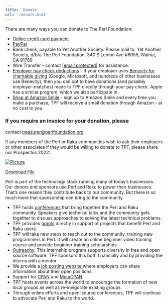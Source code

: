 ```yaml
---
title: 'Donate'
url: '/donate.html'
---
```


There are many ways you can donate to The Perl Foundation:

- [Online credit card
  payment](https://perlfoundation.app.neoncrm.com/np/clients/perlfoundation/donation.jsp)
- [PayPal](https://www.paypal.com/donate/?hosted_button_id=N5B8KS7PS4SUS)
- Bank check, payable to Yet Another Society. Please mail to: Yet
  Another Society, d/b/a The Perl Foundation, 340 S Lemon Ave
  #6055, Walnut, CA 91789
- Wire Transfer -
  contact [\[email protected\]](cdn-cgi/l/email-protection.html#baeec8dfdbc9cfc8dfc8faeadfc8d6fcd5cfd4dedbced3d5d494f5c8dd) for
  assistance.
- [Employer pay check
  deductions](https://causes.benevity.org/causes/840-383536536) - If
  your employer uses [Benevity for charitable
  giving](https://causes.benevity.org/causes/840-383536536) (Google,
  Microsoft, and hundreds of other businesses use Benevity), then you
  can opt to have donations (and possibly employer-matches) made to
  TPF directly through your pay check. Apple has a similar program,
  which we also participate in.
- [Shop at Amazon
  Smile](https://smile.amazon.com/gp/chpf/homepage/ref=smi_chpf_redirect/138-2474394-5588856?ie=UTF8&ein=38-3536536&ref_=smi_ext_ch_38-3536536_cl) -
  sign up to Amazon Smile and every time you make a purchase, TPF will
  receive a small donation through Amazon - at no cost to you.

### If you require an invoice for your donation, please

contact [treasurer@perlfoundation.org](mailto:treasurer@perlfoundation.org).

If any members of the Perl or Raku communities wish to
ask their employers or other associates if they would be
willing to donate to TPF, please share our Prospectus
2022:

[![Picture](/images/uploads/1/0/6/6/106663517/prospectus-cover-page_orig.jpg)](/images/uploads/1/0/6/6/106663517/perl_raku_prospectus_final_interactive_v2.pdf)

[Download File](/images/uploads/1/0/6/6/106663517/perl_raku_prospectus_final_interactive_v2.pdf)

Perl is part of the technology stack running many of
today’s businesses. Our donors and sponsors use Perl and
Raku to power their businesses. That’s one reason they
contribute back to our community. But there is so much
more that sponsorship can bring to the community.

- TPF holds [conferences](https://www.perlfoundation.org/events.html)
  that bring together the Perl and Raku community. Speakers give
  technical talks and the community gets together to discuss
  approaches to solving the latest technical problems.
- TPF provides [grants](grants.html) directly in support of projects
  that benefit Perl and Raku users.
- TPF will take new steps to reach out to the community, training new
  programmers in Perl. It will create an online beginner video
  training course and provide beginner training scholarships.
- [Outreachy](https://www.outreachy.org/): This internship program
  supports diversity in free and open source software. TPF sponsors
  this both financially and by providing the interns with a mentor.
- We provide a [job posting website ](https://jobs.perl.org/)where
  employers can share information about their open positions.
- Support for [CPAN](https://cpan.org/) and
  [MetaCPAN](https://metacpan.org/).
- TPF hosts events across the world to encourage the formation of new
  local groups as well as re-invigorate existing groups.
- Through online efforts and open-source conferences, TPF will
  continue to advocate Perl and Raku to the world.
